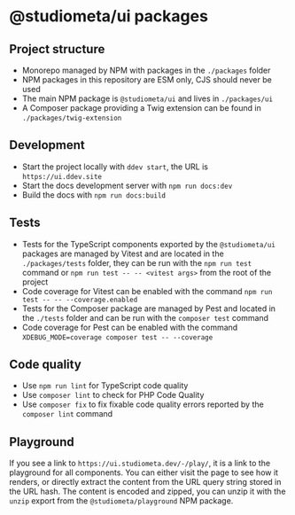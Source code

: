 # @studiometa/ui packages

## Project structure

- Monorepo managed by NPM with packages in the `./packages` folder
- NPM packages in this repository are ESM only, CJS should never be used
- The main NPM package is `@studiometa/ui` and lives in `./packages/ui`
- A Composer package providing a Twig extension can be found in `./packages/twig-extension`

## Development

- Start the project locally with `ddev start`, the URL is `https://ui.ddev.site`
- Start the docs development server with `npm run docs:dev`
- Build the docs with `npm run docs:build`

## Tests

- Tests for the TypeScript components exported by the `@studiometa/ui` packages are managed by Vitest and are located in the `./packages/tests` folder, they can be run with the `npm run test` command or `npm run test -- -- <vitest args>` from the root of the project
- Code coverage for Vitest can be enabled with the command `npm run test -- -- --coverage.enabled`
- Tests for the Composer package are managed by Pest and located in the `./tests` folder and can be run with the `composer test` command
- Code coverage for Pest can be enabled with the command `XDEBUG_MODE=coverage composer test -- --coverage`

## Code quality

- Use `npm run lint` for TypeScript code quality
- Use `composer lint` to check for PHP Code Quality
- Use `composer fix` to fix fixable code quality errors reported by the `composer lint` command

## Playground

If you see a link to `https://ui.studiometa.dev/-/play/`, it is a link to the playground for all components. You can either visit the page to see how it renders, or directly extract the content from the URL query string stored in the URL hash. The content is encoded and zipped, you can unzip it with the `unzip` export from the `@studiometa/playground` NPM package.
